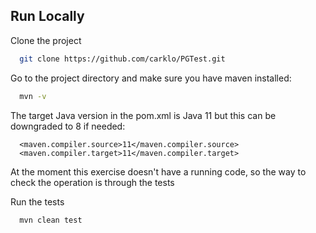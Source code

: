 
## Run Locally

Clone the project

```bash
  git clone https://github.com/carklo/PGTest.git
```

Go to the project directory and make sure you have maven installed:

```bash
  mvn -v
```

The target Java version in the pom.xml is Java 11 but this can be downgraded to 8 if needed:
```
  <maven.compiler.source>11</maven.compiler.source>
  <maven.compiler.target>11</maven.compiler.target>
```
At the moment this exercise doesn't have a running code, so the way to check the operation is through the tests

Run the tests

```bash
  mvn clean test
```

